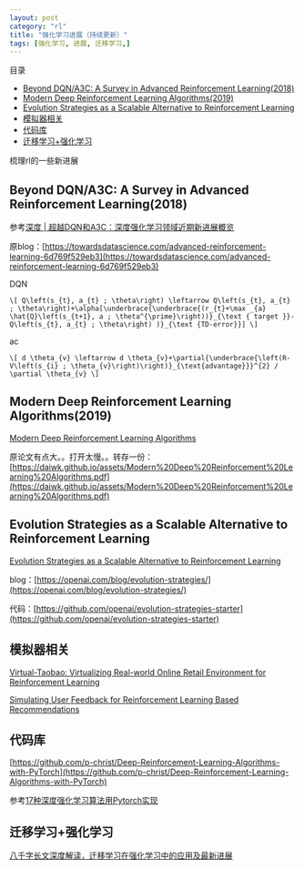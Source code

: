 ```yaml
---
layout: post
category: "rl"
title: "强化学习进展（持续更新）"
tags: [强化学习, 进展, 迁移学习,]
---
```


目录

<!-- TOC -->

- [Beyond DQN/A3C: A Survey in Advanced Reinforcement Learning(2018)](#beyond-dqna3c-a-survey-in-advanced-reinforcement-learning2018)
- [Modern Deep Reinforcement Learning Algorithms(2019)](#modern-deep-reinforcement-learning-algorithms2019)
- [Evolution Strategies as a Scalable Alternative to Reinforcement Learning](#evolution-strategies-as-a-scalable-alternative-to-reinforcement-learning)
- [模拟器相关](#%e6%a8%a1%e6%8b%9f%e5%99%a8%e7%9b%b8%e5%85%b3)
- [代码库](#%e4%bb%a3%e7%a0%81%e5%ba%93)
- [迁移学习+强化学习](#%e8%bf%81%e7%a7%bb%e5%ad%a6%e4%b9%a0%e5%bc%ba%e5%8c%96%e5%ad%a6%e4%b9%a0)

<!-- /TOC -->

梳理rl的一些新进展

## Beyond DQN/A3C: A Survey in Advanced Reinforcement Learning(2018)

参考[深度 \| 超越DQN和A3C：深度强化学习领域近期新进展概览](https://mp.weixin.qq.com/s?__biz=MzA3MzI4MjgzMw==&mid=2650751210&idx=4&sn=a1d4c4c2b27a7f62a4edbd74f626f23c&chksm=871a8494b06d0d82e3dc22b8a591cde7449d845576bbbdecf98ad513a4326cfe9b34eb6272b4&mpshare=1&scene=1&srcid=050208JkhftrjXIfdxVcWRZi&pass_ticket=csFmp%2BqPqpbOEtBCr9byDm0vHyp83ccxf21EyZaHyV%2BoFQOLINXIlgzuTkVvCg24#rd)

原blog：[https://towardsdatascience.com/advanced-reinforcement-learning-6d769f529eb3](https://towardsdatascience.com/advanced-reinforcement-learning-6d769f529eb3)

DQN

`\[
Q\left(s_{t}, a_{t} ; \theta\right) \leftarrow Q\left(s_{t}, a_{t} ; \theta\right)+\alpha[\underbrace{\underbrace{(r_{t}+\max _{a} \hat{Q}\left(s_{t+1}, a ; \theta^{\prime}\right))}_{\text { target }}-Q\left(s_{t}, a_{t} ; \theta\right) )}_{\text {TD-error}}]
\]`

ac

`\[
d \theta_{v} \leftarrow d \theta_{v}+\partial{\underbrace{\left(R-V\left(s_{i} ; \theta_{v}\right)\right)}_{\text{advantage}}}^{2} / \partial \theta_{v}
\]`

## Modern Deep Reinforcement Learning Algorithms(2019)

[Modern Deep Reinforcement Learning Algorithms](https://arxiv.org/pdf/1906.10025v1.pdf)

原论文有点大。。打开太慢。。转存一份：[https://daiwk.github.io/assets/Modern%20Deep%20Reinforcement%20Learning%20Algorithms.pdf](https://daiwk.github.io/assets/Modern%20Deep%20Reinforcement%20Learning%20Algorithms.pdf)


## Evolution Strategies as a Scalable Alternative to Reinforcement Learning

[Evolution Strategies as a Scalable Alternative to Reinforcement Learning](https://arxiv.org/abs/1703.03864)

blog：[https://openai.com/blog/evolution-strategies/](https://openai.com/blog/evolution-strategies/)

代码：[https://github.com/openai/evolution-strategies-starter](https://github.com/openai/evolution-strategies-starter)


## 模拟器相关

[Virtual-Taobao: Virtualizing Real-world Online Retail Environment for Reinforcement Learning](https://arxiv.org/pdf/1805.10000.pdf)

[Simulating User Feedback for Reinforcement Learning Based Recommendations](https://arxiv.org/pdf/1906.11462.pdf)

## 代码库

[https://github.com/p-christ/Deep-Reinforcement-Learning-Algorithms-with-PyTorch](https://github.com/p-christ/Deep-Reinforcement-Learning-Algorithms-with-PyTorch)

参考[17种深度强化学习算法用Pytorch实现](https://mp.weixin.qq.com/s/BtNH2_s4l1Kcwe82y-oEkA)

## 迁移学习+强化学习

[八千字长文深度解读，迁移学习在强化学习中的应用及最新进展](https://mp.weixin.qq.com/s/Rj55EoopzlR71DZ5XrvH_w)
